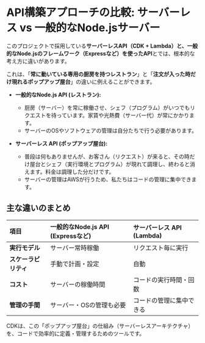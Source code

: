 # API構築アプローチの比較: サーバーレス vs 一般的なNode.jsサーバー

このプロジェクトで採用している**サーバーレスAPI（CDK + Lambda）**と、一般的な**Node.jsのフレームワーク（Expressなど）を使ったAPI**とでは、根本的な考え方に違いがあります。

これは、「**常に動いている専用の厨房を持つレストラン**」と「**注文が入った時だけ現れるポップアップ屋台**」の違いに例えることができます。

*   **一般的なNode.js API (レストラン):**
    *   厨房（サーバー）を常に稼働させ、シェフ（プログラム）がいつでもリクエストを待っています。家賃や光熱費（サーバー代）が常にかかります。
    *   サーバーのOSやソフトウェアの管理は自分たちで行う必要があります。

*   **サーバーレス API (ポップアップ屋台):**
    *   普段は何もありませんが、お客さん（リクエスト）が来ると、その時だけ屋台とシェフ（実行環境とプログラム）が現れて調理し、終わると消えます。料金は調理した分だけです。
    *   サーバーの管理はAWSが行うため、私たちはコードの管理に集中できます。

## 主な違いのまとめ

| 項目 | 一般的なNode.js API (Expressなど) | サーバーレス API (Lambda) |
| :--- | :--- | :--- |
| **実行モデル** | サーバー常時稼働 | リクエスト毎に実行 |
| **スケーラビリティ** | 手動で計画・設定 | 自動 |
| **コスト** | サーバーの稼働時間 | コードの実行時間・回数 |
| **管理の手間** | サーバー・OSの管理も必要 | コードの管理に集中できる |

CDKは、この「ポップアップ屋台」の仕組み（サーバーレスアーキテクチャ）を、コードで効率的に定義・管理するためのツールです。